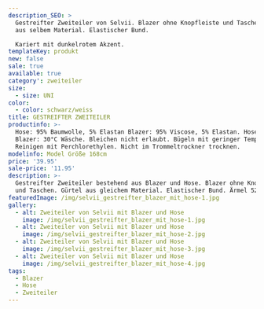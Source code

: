 ```yaml
---
description_SEO: >
  Gestreifter Zweiteiler von Selvii. Blazer ohne Knopfleiste und Taschen. Gürtel
  aus selbem Material. Elastischer Bund.

  Kariert mit dunkelrotem Akzent.
templateKey: produkt
new: false
sale: true
available: true
category': zweiteiler
size:
  - size: UNI
color:
  - color: schwarz/weiss
title: GESTREIFTER ZWEITEILER
productinfo: >-
  Hose: 95% Baumwolle, 5% Elastan Blazer: 95% Viscose, 5% Elastan. Hose &
  Blazer: 30°C Wäsche. Bleichen nicht erlaubt. Bügeln mit geringer Temperatur.
  Reinigen mit Perchlorethylen. Nicht im Trommeltrockner trocknen.
modelinfo: Model Größe 168cm
price: '39.95'
sale-price: '11.95'
description: >-
  Gestreifter Zweiteiler bestehend aus Blazer und Hose. Blazer ohne Knopfleiste
  und Taschen. Gürtel aus gleichem Material. Elastischer Bund. Ärmel 52cm.
featuredImage: /img/selvii_gestreifter_blazer_mit_hose-1.jpg
gallery:
  - alt: Zweiteiler von Selvii mit Blazer und Hose
    image: /img/selvii_gestreifter_blazer_mit_hose-1.jpg
  - alt: Zweiteiler von Selvii mit Blazer und Hose
    image: /img/selvii_gestreifter_blazer_mit_hose-2.jpg
  - alt: Zweiteiler von Selvii mit Blazer und Hose
    image: /img/selvii_gestreifter_blazer_mit_hose-3.jpg
  - alt: Zweiteiler von Selvii mit Blazer und Hose
    image: /img/selvii_gestreifter_blazer_mit_hose-4.jpg
tags:
  - Blazer
  - Hose
  - Zweiteiler
---
```


